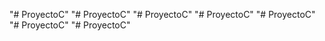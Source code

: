"# ProyectoC" 
"# ProyectoC" 
"# ProyectoC" 
"# ProyectoC" 
"# ProyectoC" 
"# ProyectoC" 
"# ProyectoC" 
